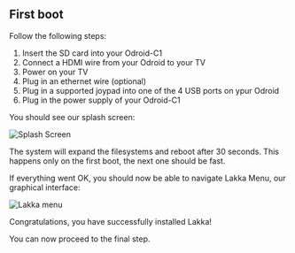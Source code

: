 ## First boot

Follow the following steps:

1.  Insert the SD card into your Odroid-C1
2.  Connect a HDMI wire from your Odroid to your TV
3.  Power on your TV
4.  Plug in an ethernet wire (optional)
5.  Plug in a supported joypad into one of the 4 USB ports on ypur Odroid
6.  Plug in the power supply of your Odroid-C1

You should see our splash screen:

![Splash Screen](/images/splash.png)

The system will expand the filesystems and reboot after 30 seconds. This happens only on the first boot, the next one should be fast.

If everything went OK, you should now be able to navigate Lakka Menu, our graphical interface:

![Lakka menu](/images/lakkamenu.png)

Congratulations, you have successfully installed Lakka!

You can now proceed to the final step.
